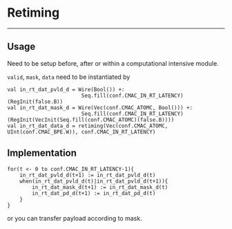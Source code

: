 # Retiming

----

## Usage 

Need to be setup before, after or within a computational intensive module. 


`valid`, `mask`, `data` need to be instantiated by 

```
val in_rt_dat_pvld_d = Wire(Bool()) +: 
                        Seq.fill(conf.CMAC_IN_RT_LATENCY)(RegInit(false.B))
val in_rt_dat_mask_d = Wire(Vec(conf.CMAC_ATOMC, Bool())) +: 
                        Seq.fill(conf.CMAC_IN_RT_LATENCY)(RegInit(VecInit(Seq.fill(conf.CMAC_ATOMC)(false.B)))) 
val in_rt_dat_data_d = retiming(Vec(conf.CMAC_ATOMC, UInt(conf.CMAC_BPE.W)), conf.CMAC_IN_RT_LATENCY)
```

## Implementation

```
for(t <- 0 to conf.CMAC_IN_RT_LATENCY-1){
    in_rt_dat_pvld_d(t+1) := in_rt_dat_pvld_d(t)
    when(in_rt_dat_pvld_d(t)|in_rt_dat_pvld_d(t+1)){
        in_rt_dat_mask_d(t+1) := in_rt_dat_mask_d(t)
        in_rt_dat_pd_d(t+1) := in_rt_dat_pd_d(t)
    }
}
```
or you can transfer payload according to mask.































